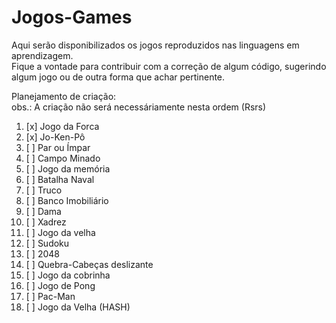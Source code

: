 # Jogos-Games
 
Aqui serão disponibilizados os jogos reproduzidos nas linguagens em aprendizagem. <br>
Fique a vontade para contribuir com a correção de algum código, sugerindo algum jogo ou de outra forma que achar pertinente. 

Planejamento de criação: <br>
obs.: A criação não será necessáriamente nesta ordem (Rsrs)

01. [x] Jogo da Forca 
02. [x] Jo-Ken-Pô
03. [ ] Par ou Ímpar
04. [ ] Campo Minado
05. [ ] Jogo da memória
06. [ ] Batalha Naval
07. [ ] Truco
08. [ ] Banco Imobiliário
09. [ ] Dama
10. [ ] Xadrez
11. [ ] Jogo da velha
12. [ ] Sudoku
13. [ ] 2048
14. [ ] Quebra-Cabeças deslizante
15. [ ] Jogo da cobrinha
16. [ ] Jogo de Pong
17. [ ] Pac-Man
18. [ ] Jogo da Velha (HASH)

